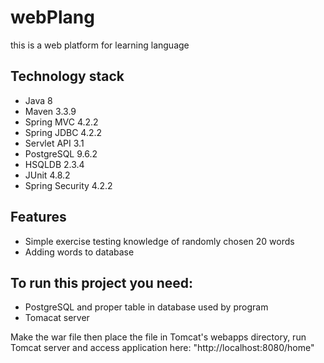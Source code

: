 # webPlang

this is a web platform for learning language

## Technology stack

* Java 8
* Maven 3.3.9
* Spring MVC 4.2.2
* Spring JDBC 4.2.2
* Servlet API 3.1
* PostgreSQL 9.6.2
* HSQLDB 2.3.4
* JUnit 4.8.2
* Spring Security 4.2.2

## Features

* Simple exercise testing knowledge of randomly chosen 20 words
* Adding words to database

## To run this project you need:

- PostgreSQL and proper table in database used by program
- Tomacat server

Make the war file then place the file in Tomcat's webapps directory, run Tomcat server and access application here: "http://localhost:8080/home"